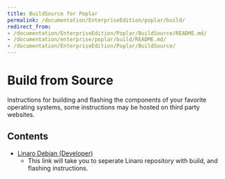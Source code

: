 ```yaml
---
title: BuildSource for Poplar
permalink: /documentation/EnterpriseEdition/poplar/build/
redirect_from:
- /documentation/EnterpriseEdition/Poplar/BuildSource/README.md/
- /documentation/enterprise/poplar/build/README.md/
- /documentation/EnterpriseEdition/Poplar/BuildSource/
---
```

# Build from Source

Instructions for building and flashing the components of your favorite operating systems, some instructions may be hosted on third party websites.

## Contents

- [Linaro Debian (Developer)](https://github.com/96boards-poplar/Documentation/blob/master/debian_build_instructions.md)
   - This link will take you to seperate Linaro repository with build, and flashing instructions.
